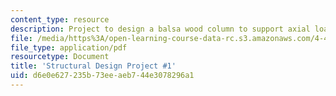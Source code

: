 ```yaml
---
content_type: resource
description: Project to design a balsa wood column to support axial load.
file: /media/https%3A/open-learning-course-data-rc.s3.amazonaws.com/4-440-basic-structural-design-spring-2009/d6e0e627235b73eeaeb744e3078296a1_MIT4_440s09_project01.pdf
file_type: application/pdf
resourcetype: Document
title: 'Structural Design Project #1'
uid: d6e0e627-235b-73ee-aeb7-44e3078296a1
---
```

